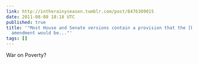```yaml
---
link: http://intherainyseason.tumblr.com/post/8476309015
date: 2011-08-08 18:18 UTC
published: true
title: '"Most House and Senate versions contain a provision that the [balanced budget]
  amendment would be..."'
tags: []
---
```


War on Poverty?
